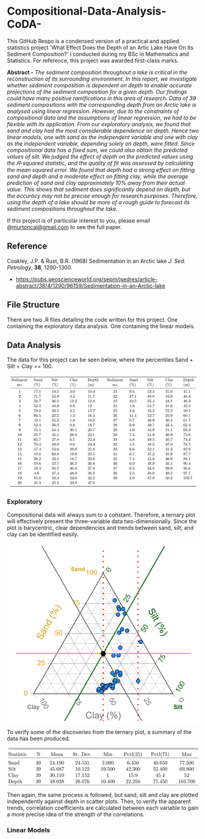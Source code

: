 # Compositional-Data-Analysis-CoDA-
This GitHub Respo is a condensed version of a practical and applied statistics project 'What Effect Does the Depth of an Artic Lake Have On Its Sediment Composition?' I conducted during my BSc in Mathematics and Statistics. For reference, this project was awarded first-class marks.

**Abstract -** *The sediment composition throughout a lake is critical in the reconstruction of its surrounding environment. In this report, we investigate whether sediment composition is dependent on depth to enable accurate projections of the sediment composition for a given depth. Our findings could have many positive ramifications in this area of research. Data of 39 sediment compositions with the corresponding depth from an Arctic lake is analysed using linear regression. However, due to the constraints of compositional data and the assumptions of linear regression, we had to be flexible with its application. From our exploratory analysis, we found that sand and clay had the most considerable dependence on depth. Hence two linear models, one with sand as the independent variable and one with clay as the independent variable, depending solely on depth, were fitted. Since compositional data has a fixed sum, we could also obtain the predicted values of silt. We judged the effect of depth on the predicted values using the 𝑅-squared statistic, and the quality of fit was assessed by calculating the mean squared error. We found that depth had a strong effect on fitting sand and depth and a moderate effect on fitting clay, while the average prediction of sand and clay approximately 10% away from their actual value. This shows that sediment does significantly depend on depth, but the accuracy may not be precise enough for research purposes. Therefore, using the depth of a lake should be more of a rough guide to forecast its sediment compositions throughout the lake.*

If this project is of particular interest to you, please email @murtoncal@gmail.com to see the full paper. 

## Reference

Coakley, J.P. & Rust, B.R. (1968) Sedimentation in an Arctic lake *J. Sed. Petrology*, **38**, 1290-1300.
- https://pubs.geoscienceworld.org/sepm/jsedres/article-abstract/38/4/1290/96159/Sedimentation-in-an-Arctic-lake

## File Structure

There are two .R files detailing the code written for this project. One containing the exploratory data analysis. One containing the linear models.

## Data Analysis

The data for this project can be seen below, where the percentiles Sand + Silt + Clay == 100.

<p align="center">
<img src="/images/CoDA_data.png" width="750" align="center"/>
</p>

### Exploratory

Compositional data will always sum to a constant. Therefore, a ternary plot will effectively present the three-variable data two-dimensionally. Since the plot is barycentric, clear dependencies and trends between sand, silt, and clay can be identified easily.

<p align="center">
<img src="/images/ternary_plot.png" width="600" align="center"/>
</p>

To verify some of the discoveries from the ternary plot, a summary of the data has been produced.

<p align="center">
<img src="/images/CoDA_SS.png" width="600" align="center"/>
</p>

Then again, the same process is followed, but sand, silt and clay are plotted independently against depth in scatter plots. Then, to verify the apparent trends, correlation coefficients are calculated between each variable to gain a more precise idea of the strength of the correlations. 




### Linear Models

